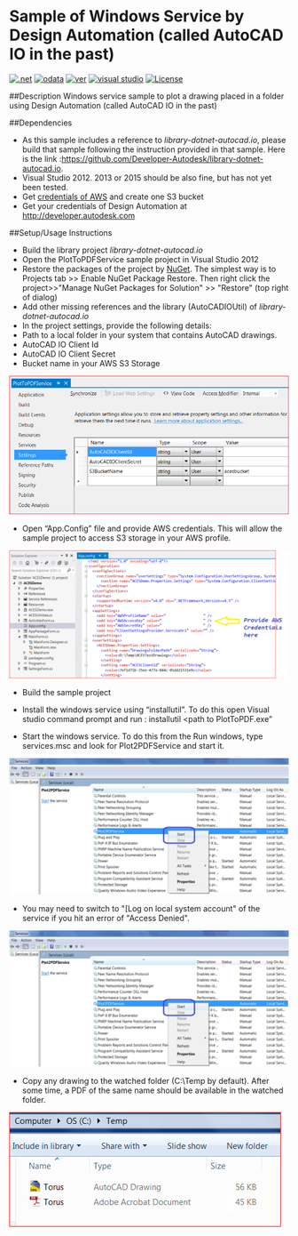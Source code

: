 Sample of Windows Service by Design Automation (called AutoCAD IO in the past)
==================================

[![.net](https://img.shields.io/badge/.net-4.5-green.svg)](http://www.microsoft.com/en-us/download/details.aspx?id=30653)
[![odata](https://img.shields.io/badge/odata-4.0-yellow.svg)](http://www.odata.org/documentation/)
[![ver](https://img.shields.io/badge/AutoCAD.io-2.0.0-blue.svg)](https://developer.autodesk.com/api/autocadio/v2/)
[![visual studio](https://img.shields.io/badge/Visual%20Studio-2012%7C2013-brightgreen.svg)](https://www.visualstudio.com/)
[![License](http://img.shields.io/:license-mit-red.svg)](http://opensource.org/licenses/MIT)

##Description
Windows service sample to plot a drawing placed in a folder using Design Automation (called AutoCAD IO in the past)
 
##Dependencies
* As this sample includes a reference to *library-dotnet-autocad.io*, please build that sample following the instruction provided in that sample. Here is the link :https://github.com/Developer-Autodesk/library-dotnet-autocad.io.
* Visual Studio 2012. 2013 or 2015 should be also fine, but has not yet been tested.
* Get [credentials of AWS](http://docs.aws.amazon.com/general/latest/gr/aws-security-credentials.html) and create one S3 bucket
* Get your credentials of Design Automation at http://developer.autodesk.com

##Setup/Usage Instructions
* Build the library project *library-dotnet-autocad.io*
* Open the PlotToPDFService sample project in Visual Studio 2012
* Restore the packages of the project by [NuGet](https://www.nuget.org/). The simplest way is to Projects tab >> Enable NuGet Package Restore. Then right click the project>>"Manage NuGet Packages for Solution" >> "Restore" (top right of dialog)
* Add other missing references and the library (AutoCADIOUtil) of *library-dotnet-autocad.io*
* In the project settings, provide the following details:
 * Path to a local folder in your system that contains AutoCAD drawings.
 * AutoCAD IO Client Id
 * AutoCAD IO Client Secret
 * Bucket name in your AWS S3 Storage
 
![Picture](./assets/1.PNG)
 
* Open “App.Config” file and provide AWS credentials. This will allow the sample project to access S3 storage in your AWS profile.
 
![Picture](./assets/2.png)
 
* Build the sample project

* Install the windows service using “installutil”. To do this open Visual studio command prompt and run : installutil <path to PlotToPDF.exe”

* Start the windows service. To do this from the Run windows, type services.msc and look for Plot2PDFService and start it.

![Picture](./assets/3.png)

* You may need to switch to "[Log on local system account" of the service if you hit an error of "Access Denied".

![Picture](./assets/3.png)

* Copy any drawing to the watched folder (C:\Temp by default). After some time, a PDF of the same name should be available in the watched folder.

![Picture](./assets/4.PNG)
